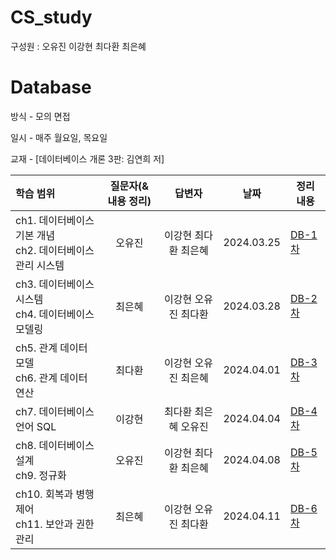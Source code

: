 # CS_study
구성원 : 오유진 이강현 최다환 최은혜

# **Database**


방식 - 모의 면접

일시 - 매주 월요일, 목요일

교재 - [데이터베이스 개론 3판: 김연희 저]

| 학습 범위 | 질문자(& 내용 정리) |      답변자      |    날짜    | 정리 내용 |
| :-------- | :-----------------: | :--------------: | :--------: | --------- |
| ch1. 데이터베이스 기본 개념 </br> ch2. 데이터베이스 관리 시스템   | 오유진 | 이강현 최다환 최은혜 | 2024.03.25 | [DB-1차](https://github.com/eug2n2/CS_study/blob/main/cs-study/Database/20240325-DB-01.md) |
| ch3. 데이터베이스 시스템 </br> ch4. 데이터베이스 모델링   | 최은혜 | 이강현 오유진 최다환 | 2024.03.28 | [DB-2차](https://github.com/eug2n2/CS_study/blob/main/cs-study/Database/20240328-DB-02.md)|
| ch5. 관계 데이터 모델 </br> ch6. 관계 데이터 연산   | 최다환 | 이강현 오유진 최은혜 | 2024.04.01 | [DB-3차](https://github.com/eug2n2/CS_study/blob/main/cs-study/Database/20240401-DB-03.md)|
| ch7. 데이터베이스 언어 SQL   | 이강현 | 최다환 최은혜 오유진 | 2024.04.04 | [DB-4차](https://github.com/eug2n2/CS_study/blob/main/cs-study/Database/20240404-DB-04.md)|
| ch8. 데이터베이스 설계 </br> ch9. 정규화  | 오유진 | 이강현 최다환 최은혜 | 2024.04.08 | [DB-5차](https://github.com/eug2n2/CS_study/blob/main/cs-study/Database/20240408-DB-05.md)|
| ch10. 회복과 병행 제어 </br> ch11. 보안과 권한 관리  | 최은혜 | 이강현 오유진 최다환 | 2024.04.11 | [DB-6차](https://github.com/eug2n2/CS_study/blob/main/cs-study/Database/20240408-DB-05.md)|
